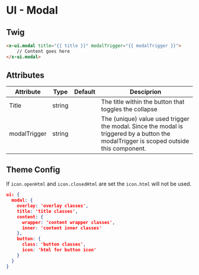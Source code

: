 # UI - Modal

## Twig

```html
<x-ui.modal title="{{ title }}" modalTrigger="{{ modalTrigger }}">
    // Content goes here
</x-ui.modal>
```

## Attributes

| Attribute | Type   | Default                                             | Desciprion                                                                                                                             |
|-----------|--------|---------------|----------------------------------------------------------------------------------------------------------------------------------------|
| Title     | string |                                                     | The title within the button that toggles the collapse                                                                                  |
| modalTrigger | string | | The (unique) value used trigger the modal. Since the modal is triggered by a button the modalTrigger is scoped outside this component. |

## Theme Config

If `icon.openHtml` and `icon.closedHtml` are set the `icon.html` will not be used.

```json
ui: {
  modal: {
    overlay: 'overlay classes',
    title: 'title classes',
    content: {
      wrapper: 'content wrapper classes',
      inner: 'content inner classes'
    },
    button: {
      class: 'button classes',
      icon: 'html for button icon'
    }    
  }
}
```
